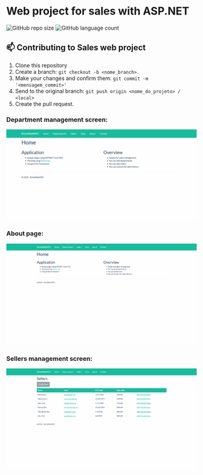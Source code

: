 # Web project for sales with ASP.NET

![GitHub repo size](https://img.shields.io/github/repo-size/michellebritoo/webProjectCSharp?style=for-the-badge)
![GitHub language count](https://img.shields.io/github/languages/count/michellebritoo/webProjectCSharp?style=for-the-badge)

## 📫 Contributing to Sales web project
1. Clone this repository
2. Create a branch: `git checkout -b <nome_branch>`.
3. Make your changes and confirm them: `git commit -m '<mensagem_commit>'`
4. Send to the original branch: `git push origin <nome_do_projeto> / <local>`
5. Create the pull request.

### Department management screen:
![Department menagent screen](https://github.com/michellebritoo/webProjectCSharp/blob/master/media/GifWebDepartments.gif)

### About page:
![page About](https://github.com/michellebritoo/webProjectCSharp/blob/master/media/about.gif)

### Sellers management screen:
![Seller menagent screen](https://github.com/michellebritoo/webProjectCSharp/blob/master/media/sellers.gif)
